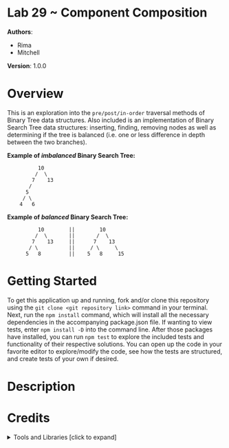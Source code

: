 # Lab 29 ~ Component Composition

**Authors**:
* Rima
* Mitchell

**Version**: 1.0.0

# Overview
This is an exploration into the `pre/post/in-order` traversal methods of Binary Tree data structures. Also included is an implementation of Binary Search Tree data structures: inserting, finding, removing nodes as well as determining if the tree is balanced (i.e. one or less difference in depth between the two branches).

**Example of _imbalanced_ Binary Search Tree:**
```
          10
         /  \
        7    13
       /     
      5
     / \
    4   6
```
**Example of _balanced_ Binary Search Tree:**
```
          10        ||        10
         /  \       ||       /  \
        7    13     ||      7    13
       / \          ||     / \     \
      5   8         ||    5   8     15
```

# Getting Started
To get this application up and running, fork and/or clone this repository using the `git clone <git repository link>` command in your terminal. Next, run the `npm install` command, which will install all the necessary dependencies in the accompanying package.json file. If wanting to view tests, enter `npm install -D` into the command line. After those packages have installed, you can run `npm test` to explore the included tests and functionality of their respective solutions. You can open up the code in your favorite editor to explore/modify the code, see how the tests are structured, and create tests of your own if desired.

# Description


# Credits 
**<details>**
  <summary>Tools and Libraries [click to expand]</summary>

  * [ESLint](https://www.npmjs.com/package/eslint) ~ npmjs.com/package/eslint(https://www.npmjs.com/package/html-webpack-plugin) ~ npmjs.com/package/html-webpack-plugin
  * [Jest](https://facebook.github.io/jest/) ~ facebook.github.io/jest/
</details>

